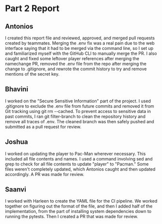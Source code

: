 # Part 2 Report

## Antonios
I created this report file and reviewed, approved, and merged pull requests created by teammates. Merging the .env fix was a real pain due to the web interface saying that it had to be merged via the command line, so I set up and familiarized myself with the GitHub CLI to manually merge the PR. I also caught and fixed some leftover player references after merging the namechange PR, removed the .env file from the repo after merging the change to .gitignore, and rewrote the commit history to try and remove mentions of the secret key.

## Bhavini
I worked on the "Secure Sensitive Information" part of the project. I used .gitignore to exclude the .env file from future commits and removed it from Git tracking using git rm --cached. To prevent access to sensitive data in past commits, I ran git filter-branch to clean the repository history and remove all traces of .env. The cleaned branch was then safely pushed and submitted as a pull request for review.

## Joshua
I worked on updating the player to Pac-Man wherever necessary. This included all file contents and names. I used a command involving sed and grep to check for all file contents to update "player" to "Pacman." Some files weren't completely updated, which Antonios caught and then updated accordingly. A PR was made for review. 

## Saanvi
I worked with Harleen to create the YAML file for the CI pipeline. We worked together on figuring out the format of the file, and then I added half of the implementation, from the part of installing system dependencies down to running the pytests. Then I created a PR that was made for review. 

